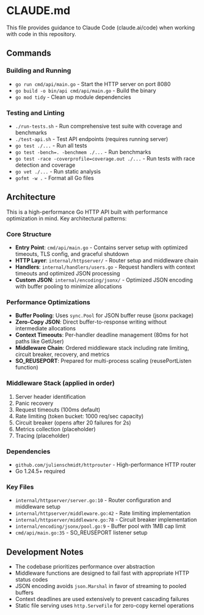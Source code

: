 # CLAUDE.md

This file provides guidance to Claude Code (claude.ai/code) when working with code in this repository.

## Commands

### Building and Running
- `go run cmd/api/main.go` - Start the HTTP server on port 8080
- `go build -o bin/api cmd/api/main.go` - Build the binary
- `go mod tidy` - Clean up module dependencies

### Testing and Linting
- `./run-tests.sh` - Run comprehensive test suite with coverage and benchmarks
- `./test-api.sh` - Test API endpoints (requires running server)
- `go test ./...` - Run all tests
- `go test -bench=. -benchmem ./...` - Run benchmarks
- `go test -race -coverprofile=coverage.out ./...` - Run tests with race detection and coverage
- `go vet ./...` - Run static analysis
- `gofmt -w .` - Format all Go files

## Architecture

This is a high-performance Go HTTP API built with performance optimization in mind. Key architectural patterns:

### Core Structure
- **Entry Point**: `cmd/api/main.go` - Contains server setup with optimized timeouts, TLS config, and graceful shutdown
- **HTTP Layer**: `internal/httpserver/` - Router setup and middleware chain
- **Handlers**: `internal/handlers/users.go` - Request handlers with context timeouts and optimized JSON processing
- **Custom JSON**: `internal/encoding/jsonx/` - Optimized JSON encoding with buffer pooling to minimize allocations

### Performance Optimizations
- **Buffer Pooling**: Uses `sync.Pool` for JSON buffer reuse (jsonx package)
- **Zero-Copy JSON**: Direct buffer-to-response writing without intermediate allocations
- **Context Timeouts**: Per-handler deadline management (80ms for hot paths like GetUser)
- **Middleware Chain**: Ordered middleware stack including rate limiting, circuit breaker, recovery, and metrics
- **SO_REUSEPORT**: Prepared for multi-process scaling (reusePortListen function)

### Middleware Stack (applied in order)
1. Server header identification
2. Panic recovery
3. Request timeouts (100ms default)
4. Rate limiting (token bucket: 1000 req/sec capacity)
5. Circuit breaker (opens after 20 failures for 2s)
6. Metrics collection (placeholder)
7. Tracing (placeholder)

### Dependencies
- `github.com/julienschmidt/httprouter` - High-performance HTTP router
- Go 1.24.5+ required

### Key Files
- `internal/httpserver/server.go:10` - Router configuration and middleware setup
- `internal/httpserver/middleware.go:42` - Rate limiting implementation
- `internal/httpserver/middleware.go:78` - Circuit breaker implementation  
- `internal/encoding/jsonx/pool.go:9` - Buffer pool with 1MB cap limit
- `cmd/api/main.go:35` - SO_REUSEPORT listener setup

## Development Notes

- The codebase prioritizes performance over abstraction
- Middleware functions are designed to fail fast with appropriate HTTP status codes
- JSON encoding avoids `json.Marshal` in favor of streaming to pooled buffers
- Context deadlines are used extensively to prevent cascading failures
- Static file serving uses `http.ServeFile` for zero-copy kernel operations